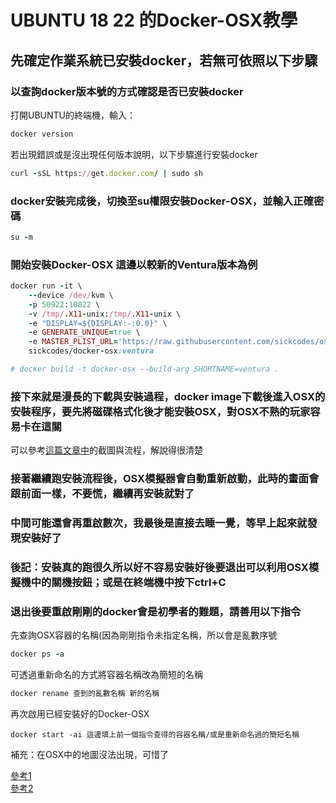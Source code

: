 # UBUNTU 18 22 的Docker-OSX教學
## 先確定作業系統已安裝docker，若無可依照以下步驟

### 以查詢docker版本號的方式確認是否已安裝docker
打開UBUNTU的終端機，輸入：  
```ruby
docker version
```

若出現錯誤或是沒出現任何版本說明，以下步驟進行安裝docker  
```ruby
curl -sSL https://get.docker.com/ | sudo sh
```

### docker安裝完成後，切換至su權限安裝Docker-OSX，並輸入正確密碼
```ruby
su -m
```

### 開始安裝Docker-OSX  這邊以較新的Ventura版本為例
```ruby
docker run -it \
    --device /dev/kvm \
    -p 50922:10022 \
    -v /tmp/.X11-unix:/tmp/.X11-unix \
    -e "DISPLAY=${DISPLAY:-:0.0}" \
    -e GENERATE_UNIQUE=true \
    -e MASTER_PLIST_URL='https://raw.githubusercontent.com/sickcodes/osx-serial-generator/master/config-custom.plist' \
    sickcodes/docker-osx:ventura

# docker build -t docker-osx --build-arg SHORTNAME=ventura .
```

### 接下來就是漫長的下載與安裝過程，docker image下載後進入OSX的安裝程序，要先將磁碟格式化後才能安裝OSX，對OSX不熟的玩家容易卡在這關
可以參考[這篇文章中](https://dev.to/ianito/how-to-emulate-ios-on-linux-with-docker-4gj3)的截圖與流程，解說得很清楚
### 接著繼續跑安裝流程後，OSX模擬器會自動重新啟動，此時的畫面會跟前面一樣，不要慌，繼續再安裝就對了
### 中間可能還會再重啟數次，我最後是直接去睡一覺，等早上起來就發現安裝好了


### 後記：安裝真的跑很久所以好不容易安裝好後要退出可以利用OSX模擬機中的關機按鈕；或是在終端機中按下ctrl+C
### 退出後要重啟剛剛的docker會是初學者的難題，請善用以下指令
先查詢OSX容器的名稱(因為剛剛指令未指定名稱，所以會是亂數序號  
```ruby
docker ps -a
```
可透過重新命名的方式將容器名稱改為簡短的名稱
```ruby
docker rename 查到的亂數名稱 新的名稱
```
再次啟用已經安裝好的Docker-OSX  
```rubt
docker start -ai 這邊填上前一個指令查得的容器名稱/或是重新命名過的簡短名稱
```
補充：在OSX中的地圖沒法出現，可惜了  


[參考1](https://github.com/sickcodes/Docker-OSX)  
[參考2](https://github.com/LiushuiXiaoxia/docker-osx)  
